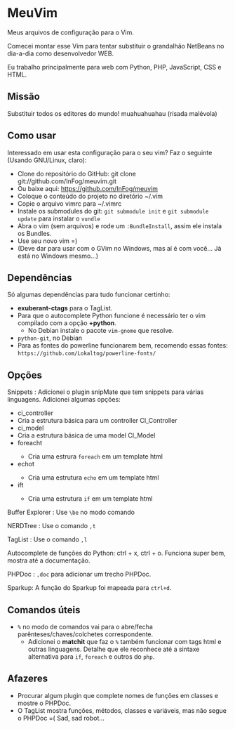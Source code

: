 MeuVim
======

Meus arquivos de configuração para o Vim.

Comecei montar esse Vim para tentar substituir o grandalhão NetBeans no dia-a-dia como desenvolvedor WEB.

Eu trabalho principalmente para web com Python, PHP, JavaScript, CSS e HTML.

Missão
------

Substituir todos os editores do mundo! muahuahuahau (risada malévola)

Como usar
---------

Interessado em usar esta configuração para o seu vim? Faz o seguinte (Usando GNU/Linux, claro):


 *  Clone do repositório do GitHub: git clone git://github.com/InFog/meuvim.git
   *  Ou baixe aqui: https://github.com/InFog/meuvim
 *  Coloque o conteúdo do projeto no diretório ~/.vim
 *  Copie o arquivo vimrc para ~/.vimrc
 *  Instale os submodules do git: `git submodule init` e `git submodule update` para instalar o `vundle`
 *  Abra o vim (sem arquivos) e rode um `:BundleInstall`, assim ele instala os Bundles.
 *  Use seu novo vim =)
 * (Deve dar para usar com o GVim no Windows, mas aí é com você... Já está no Windows mesmo...)

Dependências
------------

Só algumas dependências para tudo funcionar certinho:

 *  **exuberant-ctags** para o TagList.
 *  Para que o autocomplete Python funcione é necessário ter o vim compilado com a opção **+python**.
    *  No Debian instale o pacote `vim-gnome` que resolve.
 *  `python-git`, no Debian
 *  Para as fontes do powerline funcionarem bem, recomendo essas fontes: `https://github.com/Lokaltog/powerline-fonts/`

Opções
------

Snippets : Adicionei o plugin snipMate que tem snippets para várias linguagens. Adicionei algumas opções:


 *  ci\_controller<tab>
   * Cria a estrutura básica para um controller CI\_Controller
 *  ci\_model<tab>
   * Cria a estrutura básica de uma model CI\_Model
 * foreacht<tab>
   * Cria uma estrura `foreach` em um template html
 * echot<tab>
   * Cria uma estrutura `echo` em um template html
 * ift<tab>
   * Cria uma estrutura `if` em um template html

Buffer Explorer : Use `\be` no modo comando

NERDTree : Use o comando `,t`

TagList  : Use o comando `,l`

Autocomplete de funções do Python: ctrl + x, ctrl + o. Funciona super bem, mostra até a documentação.

PHPDoc : `,doc` para adicionar um trecho PHPDoc.

Sparkup: A função do Sparkup foi mapeada para `ctrl+d`.

Comandos úteis
--------------

 * `%` no modo de comandos vai para o abre/fecha parênteses/chaves/colchetes correspondente.
   * Adicionei o **matchit** que faz o `%` também funcionar com tags html e outras linguagens.
     Detalhe que ele reconhece até a sintaxe alternativa para `if`, `foreach` e outros do `php`.

Afazeres
--------

 *  Procurar algum plugin que complete nomes de funções em classes e mostre o PHPDoc.
 *  O TagList mostra funções, métodos, classes e variáveis, mas não segue o PHPDoc =( Sad, sad robot...
